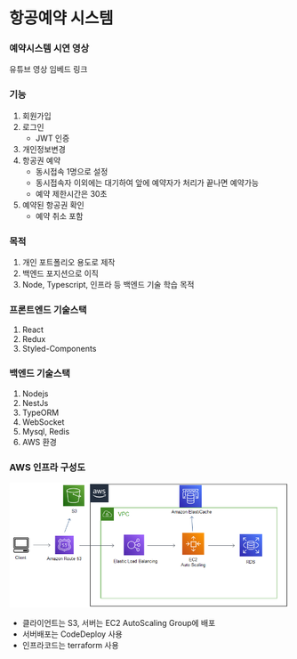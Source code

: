 # 항공예약 시스템

### 예약시스템 시연 영상
유튜브 영상 임베드 링크

### 기능
1. 회원가입
2. 로그인
    * JWT 인증
3. 개인정보변경
4. 항공권 예약
    * 동시접속 1명으로 설정
    * 동시접속자 이외에는 대기하여 앞에 예약자가 처리가 끝나면 예약가능
    * 예약 제한시간은 30초
5. 예약된 항공권 확인
    * 예약 취소 포함


### 목적
1. 개인 포트폴리오 용도로 제작
2. 백엔드 포지션으로 이직
3. Node, Typescript, 인프라 등 백엔드 기술 학습 목적


### 프론트엔드 기술스택
1. React
2. Redux
3. Styled-Components


### 백엔드 기술스택
1. Nodejs
2. NestJs
3. TypeORM
4. WebSocket
5. Mysql, Redis
6. AWS 환경


### AWS 인프라 구성도
![인프라 구성도](./InfraImage.png)

* 클라이언트는 S3, 서버는 EC2 AutoScaling Group에 배포
* 서버배포는 CodeDeploy 사용
* 인프라코드는 terraform 사용